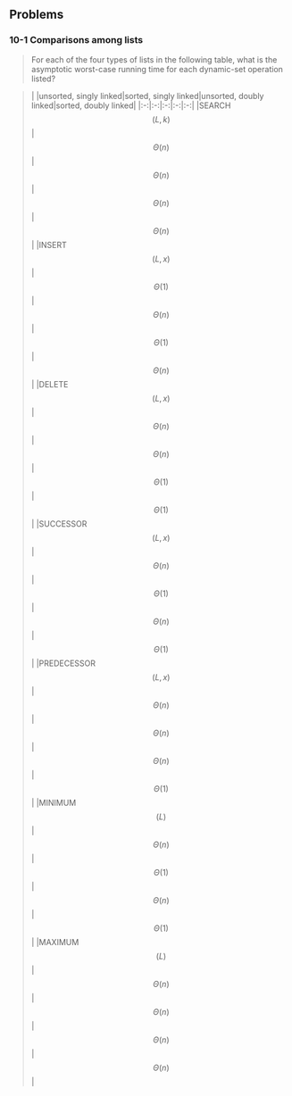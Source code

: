 ## Problems

### 10-1 Comparisons among lists

> For each of the four types of lists in the following table, what is the asymptotic worst-case running time for each dynamic-set operation listed?

> | |unsorted, singly linked|sorted, singly linked|unsorted, doubly linked|sorted, doubly linked|
|:-:|:-:|:-:|:-:|:-:|
|SEARCH$$(L,k)$$|$$\Theta(n)$$|$$\Theta(n)$$|$$\Theta(n)$$|$$\Theta(n)$$|
|INSERT$$(L,x)$$|$$\Theta(1)$$|$$\Theta(n)$$|$$\Theta(1)$$|$$\Theta(n)$$|
|DELETE$$(L,x)$$|$$\Theta(n)$$|$$\Theta(n)$$|$$\Theta(1)$$|$$\Theta(1)$$|
|SUCCESSOR$$(L,x)$$|$$\Theta(n)$$|$$\Theta(1)$$|$$\Theta(n)$$|$$\Theta(1)$$|
|PREDECESSOR$$(L,x)$$|$$\Theta(n)$$|$$\Theta(n)$$|$$\Theta(n)$$|$$\Theta(1)$$|
|MINIMUM$$(L)$$|$$\Theta(n)$$|$$\Theta(1)$$|$$\Theta(n)$$|$$\Theta(1)$$|
|MAXIMUM$$(L)$$|$$\Theta(n)$$|$$\Theta(n)$$|$$\Theta(n)$$|$$\Theta(n)$$|

